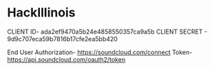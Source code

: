 # HackIllinois
CLIENT ID- ada2ef9470a5b24e4858550357ca9a5b
CLIENT SECRET - 9d9c707eca59b7816b17cfe2ea5bb420

End User Authorization- https://soundcloud.com/connect
Token- https://api.soundcloud.com/oauth2/token
